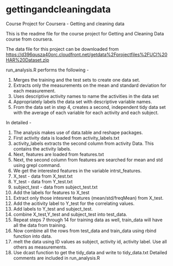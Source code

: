 gettingandcleaningdata
======================

Course Project for Coursera - Getting and cleaning data

This is the readme file for the course project for Getting and Cleaning Data course from coursera.

The data file for this project can be downloaded from
https://d396qusza40orc.cloudfront.net/getdata%2Fprojectfiles%2FUCI%20HAR%20Dataset.zip 

run_analysis.R performs the following - 

1. Merges the training and the test sets to create one data set.
2. Extracts only the measurements on the mean and standard deviation for each measurement. 
3. Uses descriptive activity names to name the activities in the data set
4. Appropriately labels the data set with descriptive variable names. 
5. From the data set in step 4, creates a second, independent tidy data set with the average of each variable for each activity and each subject.

In detailed - 

1. The analysis makes use of data.table and reshape packages.
2. First activity data is loaded from activity_labels.txt
3. activity_labels extracts the second column from activity Data. This contains the activity labels.
4. Next, features are loaded from features.txt
5. Next, the second column from features are searched for mean and std using grepl command.
6. We get the interested features in the variable intrst_features.
7. X_test - data from X_test.txt
8. Y_test - data from Y_test.txt
9. subject_test - data from subject_test.txt
10. Add the labels for features to X_test
11. Extract only those intesrest features (mean/std/freqMean) from X_test.
12. Add the acitivity label to Y_test for the correlating values.
13. Add labels to Y_test and subject_test.
14. combine X_test,Y_test and subject_test into test_data.
15. Repeat steps 7 through 14 for training data as well, train_data will have all the data from training.
16. Now combine all the rows from test_data and train_data using rbind function into data.
17. melt the data using ID values as subject, activity id, activity label. Use all others as measurements.
18. Use dcast function to get the tidy_data and write to tidy_data.txt
Detailed comments are included in run_analysis.R
